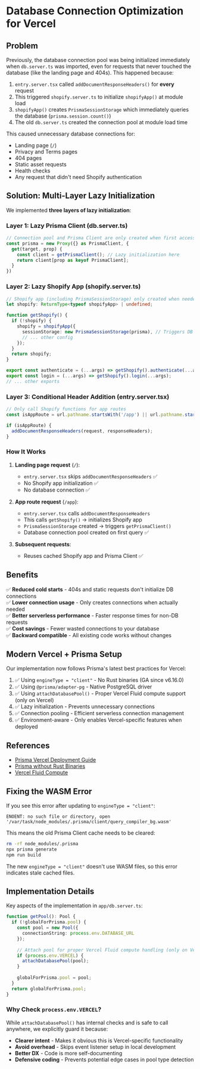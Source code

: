 # Database Connection Optimization for Vercel

## Problem
Previously, the database connection pool was being initialized immediately when `db.server.ts` was imported, even for requests that never touched the database (like the landing page and 404s). This happened because:

1. `entry.server.tsx` called `addDocumentResponseHeaders()` for **every** request
2. This triggered `shopify.server.ts` to initialize `shopifyApp()` at module load
3. `shopifyApp()` creates `PrismaSessionStorage` which immediately queries the database (`prisma.session.count()`)
4. The old `db.server.ts` created the connection pool at module load time

This caused unnecessary database connections for:
- Landing page (`/`)
- Privacy and Terms pages
- 404 pages
- Static asset requests
- Health checks
- Any request that didn't need Shopify authentication

## Solution: Multi-Layer Lazy Initialization

We implemented **three layers of lazy initialization**:

### Layer 1: Lazy Prisma Client (db.server.ts)

```typescript
// Connection pool and Prisma Client are only created when first accessed
const prisma = new Proxy({} as PrismaClient, {
  get(target, prop) {
    const client = getPrismaClient(); // Lazy initialization here
    return client[prop as keyof PrismaClient];
  }
})
```

### Layer 2: Lazy Shopify App (shopify.server.ts)

```typescript
// Shopify app (including PrismaSessionStorage) only created when needed
let shopify: ReturnType<typeof shopifyApp> | undefined;

function getShopify() {
  if (!shopify) {
    shopify = shopifyApp({
      sessionStorage: new PrismaSessionStorage(prisma), // Triggers DB on first call
      // ... other config
    });
  }
  return shopify;
}

export const authenticate = (...args) => getShopify().authenticate(...args);
export const login = (...args) => getShopify().login(...args);
// ... other exports
```

### Layer 3: Conditional Header Addition (entry.server.tsx)

```typescript
// Only call Shopify functions for app routes
const isAppRoute = url.pathname.startsWith('/app') || url.pathname.startsWith('/auth');

if (isAppRoute) {
  addDocumentResponseHeaders(request, responseHeaders);
}
```

### How It Works

1. **Landing page request** (`/`):
   - `entry.server.tsx` skips `addDocumentResponseHeaders` ✅
   - No Shopify app initialization ✅
   - No database connection ✅

2. **App route request** (`/app`):
   - `entry.server.tsx` calls `addDocumentResponseHeaders` 
   - This calls `getShopify()` → initializes Shopify app
   - `PrismaSessionStorage` created → triggers `getPrismaClient()`
   - Database connection pool created on first query ✅

3. **Subsequent requests**:
   - Reuses cached Shopify app and Prisma Client ✅

## Benefits

✅ **Reduced cold starts** - 404s and static requests don't initialize DB connections  
✅ **Lower connection usage** - Only creates connections when actually needed  
✅ **Better serverless performance** - Faster response times for non-DB requests  
✅ **Cost savings** - Fewer wasted connections to your database  
✅ **Backward compatible** - All existing code works without changes  

## Modern Vercel + Prisma Setup

Our implementation now follows Prisma's latest best practices for Vercel:

1. ✅ Using `engineType = "client"` - No Rust binaries (GA since v6.16.0)
2. ✅ Using `@prisma/adapter-pg` - Native PostgreSQL driver
3. ✅ Using `attachDatabasePool()` - Proper Vercel Fluid compute support (only on Vercel)
4. ✅ Lazy initialization - Prevents unnecessary connections
5. ✅ Connection pooling - Efficient serverless connection management
6. ✅ Environment-aware - Only enables Vercel-specific features when deployed

## References

- [Prisma Vercel Deployment Guide](https://www.prisma.io/docs/orm/prisma-client/deployment/serverless/deploy-to-vercel)
- [Prisma without Rust Binaries](https://www.prisma.io/docs/orm/prisma-client/setup-and-configuration/generating-prisma-client#using-prisma-orm-without-rust-binaries)
- [Vercel Fluid Compute](https://vercel.com/docs/functions/runtimes)

## Fixing the WASM Error

If you see this error after updating to `engineType = "client"`:
```
ENOENT: no such file or directory, open '/var/task/node_modules/.prisma/client/query_compiler_bg.wasm'
```

This means the old Prisma Client cache needs to be cleared:
```bash
rm -rf node_modules/.prisma
npx prisma generate
npm run build
```

The new `engineType = "client"` doesn't use WASM files, so this error indicates stale cached files.

## Implementation Details

Key aspects of the implementation in `app/db.server.ts`:

```typescript
function getPool(): Pool {
  if (!globalForPrisma.pool) {
    const pool = new Pool({ 
      connectionString: process.env.DATABASE_URL 
    });
    
    // Attach pool for proper Vercel Fluid compute handling (only on Vercel)
    if (process.env.VERCEL) {
      attachDatabasePool(pool);
    }
    
    globalForPrisma.pool = pool;
  }
  return globalForPrisma.pool;
}
```

### Why Check `process.env.VERCEL`?

While `attachDatabasePool()` has internal checks and is safe to call anywhere, we explicitly guard it because:
- **Clearer intent** - Makes it obvious this is Vercel-specific functionality
- **Avoid overhead** - Skips event listener setup in local development
- **Better DX** - Code is more self-documenting
- **Defensive coding** - Prevents potential edge cases in pool type detection

